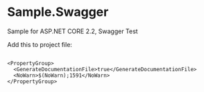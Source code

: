 # Sample.Swagger
Sample for ASP.NET CORE 2.2, Swagger Test


Add this to project file:

```

<PropertyGroup>
  <GenerateDocumentationFile>true</GenerateDocumentationFile>
  <NoWarn>$(NoWarn);1591</NoWarn>
</PropertyGroup>

```
